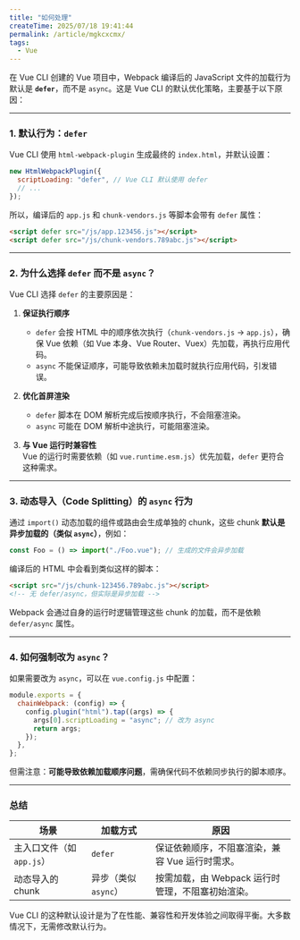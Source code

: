 ```yaml
---
title: "如何处理"
createTime: 2025/07/18 19:41:44
permalink: /article/mgkcxcmx/
tags:
  - Vue
---
```


在 Vue CLI 创建的 Vue 项目中，Webpack 编译后的 JavaScript 文件的加载行为默认是 **`defer`**，而不是 `async`。这是 Vue CLI 的默认优化策略，主要基于以下原因：

---

### **1. 默认行为：`defer`**

Vue CLI 使用 `html-webpack-plugin` 生成最终的 `index.html`，并默认设置：

```javascript
new HtmlWebpackPlugin({
  scriptLoading: "defer", // Vue CLI 默认使用 defer
  // ...
});
```

所以，编译后的 `app.js` 和 `chunk-vendors.js` 等脚本会带有 `defer` 属性：

```html
<script defer src="/js/app.123456.js"></script>
<script defer src="/js/chunk-vendors.789abc.js"></script>
```

---

### **2. 为什么选择 `defer` 而不是 `async`？**

Vue CLI 选择 `defer` 的主要原因是：

1. **保证执行顺序**

   - `defer` 会按 HTML 中的顺序依次执行（`chunk-vendors.js` → `app.js`），确保 Vue 依赖（如 Vue 本身、Vue Router、Vuex）先加载，再执行应用代码。
   - `async` 不能保证顺序，可能导致依赖未加载时就执行应用代码，引发错误。

2. **优化首屏渲染**

   - `defer` 脚本在 DOM 解析完成后按顺序执行，不会阻塞渲染。
   - `async` 可能在 DOM 解析中途执行，可能阻塞渲染。

3. **与 Vue 运行时兼容性**  
   Vue 的运行时需要依赖（如 `vue.runtime.esm.js`）优先加载，`defer` 更符合这种需求。

---

### **3. 动态导入（Code Splitting）的 `async` 行为**

通过 `import()` 动态加载的组件或路由会生成单独的 chunk，这些 chunk **默认是异步加载的（类似 `async`）**，例如：

```javascript
const Foo = () => import("./Foo.vue"); // 生成的文件会异步加载
```

编译后的 HTML 中会看到类似这样的脚本：

```html
<script src="/js/chunk-123456.789abc.js"></script>
<!-- 无 defer/async，但实际是异步加载 -->
```

Webpack 会通过自身的运行时逻辑管理这些 chunk 的加载，而不是依赖 `defer/async` 属性。

---

### **4. 如何强制改为 `async`？**

如果需要改为 `async`，可以在 `vue.config.js` 中配置：

```javascript
module.exports = {
  chainWebpack: (config) => {
    config.plugin("html").tap((args) => {
      args[0].scriptLoading = "async"; // 改为 async
      return args;
    });
  },
};
```

但需注意：**可能导致依赖加载顺序问题**，需确保代码不依赖同步执行的脚本顺序。

---

### **总结**

| 场景                      | 加载方式             | 原因                                              |
| ------------------------- | -------------------- | ------------------------------------------------- |
| 主入口文件（如 `app.js`） | `defer`              | 保证依赖顺序，不阻塞渲染，兼容 Vue 运行时需求。   |
| 动态导入的 chunk          | 异步（类似 `async`） | 按需加载，由 Webpack 运行时管理，不阻塞初始渲染。 |

Vue CLI 的这种默认设计是为了在性能、兼容性和开发体验之间取得平衡。大多数情况下，无需修改默认行为。
